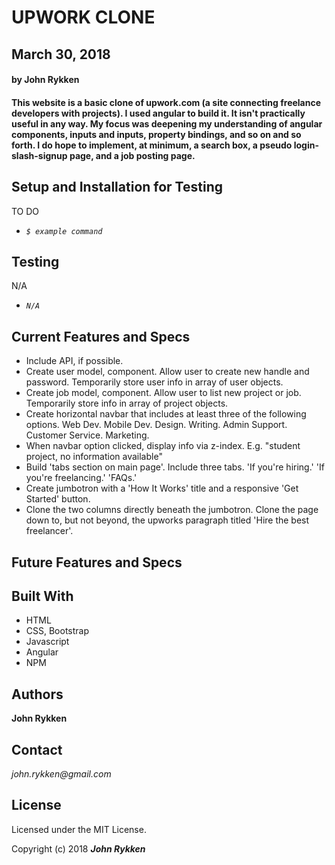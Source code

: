 # UPWORK CLONE

## March 30, 2018

####  by John Rykken

#### This website is a basic clone of upwork.com (a site connecting freelance developers with projects). I used angular to build it. It isn't practically useful in any way. My focus was deepening my understanding of angular components, inputs and inputs, property bindings, and so on and so forth. I do hope to implement, at minimum, a search box, a pseudo login-slash-signup page, and a job posting page.      

## Setup and Installation for Testing

TO DO

* _`$ example command`_

## Testing

N/A

* _`N/A`_

## Current Features and Specs

* Include API, if possible.
* Create user model, component. Allow user to create new handle and password. Temporarily store user info in array of user objects.
* Create job model, component. Allow user to list new project or job. Temporarily store info in array of project objects.
* Create horizontal navbar that includes at least three of the following options. Web Dev. Mobile Dev. Design. Writing. Admin Support. Customer Service. Marketing.
* When navbar option clicked, display info via z-index. E.g. "student project, no information available"
* Build 'tabs section on main page'. Include three tabs. 'If you're hiring.' 'If you're freelancing.' 'FAQs.'
* Create jumbotron with a 'How It Works' title and a responsive 'Get Started' button.
* Clone the two columns directly beneath the jumbotron. Clone the page down to, but not beyond, the upworks paragraph titled 'Hire the best freelancer'.

## Future Features and Specs

## Built With

* HTML
* CSS, Bootstrap
* Javascript
* Angular
* NPM

## Authors

**John Rykken**

## Contact

_john.rykken@gmail.com_

## License

Licensed under the MIT License.

  <!-- ## Acknowledgments -->

Copyright (c) 2018 **_John Rykken_**
